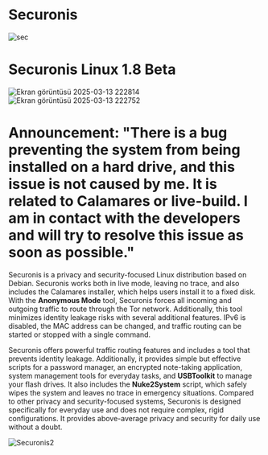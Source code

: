 # Securonis

![sec](https://github.com/user-attachments/assets/bcbf9490-829a-4592-9c3a-a2aafa491471)


# Securonis Linux 1.8 Beta 

![Ekran görüntüsü 2025-03-13 222814](https://github.com/user-attachments/assets/764afe6d-68ac-4ad6-9e0f-81aaf4dbd1a8)
![Ekran görüntüsü 2025-03-13 222752](https://github.com/user-attachments/assets/8089896f-ecfb-4528-a714-f4d73f2530c9)



# Announcement: "There is a bug preventing the system from being installed on a hard drive, and this issue is not caused by me. It is related to Calamares or live-build. I am in contact with the developers and will try to resolve this issue as soon as possible."

Securonis is a privacy and security-focused Linux distribution based on Debian. Securonis works both in live mode, leaving no trace, and also includes the Calamares installer, which helps users install it to a fixed disk. With the **Anonymous Mode** tool, Securonis forces all incoming and outgoing traffic to route through the Tor network. Additionally, this tool minimizes identity leakage risks with several additional features. IPv6 is disabled, the MAC address can be changed, and traffic routing can be started or stopped with a single command.


Securonis offers powerful traffic routing features and includes a tool that prevents identity leakage. Additionally, it provides simple but effective scripts for a password manager, an encrypted note-taking application, system management tools for everyday tasks, and **USBToolkit** to manage your flash drives. It also includes the **Nuke2System** script, which safely wipes the system and leaves no trace in emergency situations. Compared to other privacy and security-focused systems, Securonis is designed specifically for everyday use and does not require complex, rigid configurations. It provides above-average privacy and security for daily use without a doubt.


![Securonis2](https://github.com/user-attachments/assets/b7ae9bd4-971d-4e84-8349-42fa1da14eb3)
